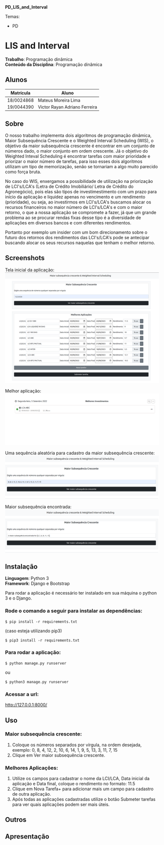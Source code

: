 **PD_LIS_and_Interval** 

Temas:
 - PD
 

# LIS and Interval

**Trabalho**: Programação dinâmica<br>
**Conteúdo da Disciplina**: Programação dinâmica<br>

## Alunos
|Matrícula | Aluno |
| -- | -- |
| 18/0024868  |  Mateus Moreira Lima |
| 19/0044390  |  Victor Rayan Adriano Ferreira |

## Sobre 
O nosso trabalho implementa dois algoritmos de programação dinâmica, Maior Subsequência Crescente e o Weighted Interval Scheduling (WIS), o objetivo da maior subsequência crescente é encontrar em um conjunto de números dado, o maior conjunto em ordem crescente. Já o objetivo do Weighted Inteval Scheduling é encontrar tarefas com maior prioridade e priorizar o maior número de tarefas, para isso esses dois algoritmos utilizam um tipo de memorização, senão se tornariam a algo muito parecido como força bruta. 

No caso do WIS, enxergamos a possibilidade de utilização na priorização de LCI's/LCA's (Letra de Crédito Imobiliário/ Letra de Crédito do Agronegócio), pois elas são tipos de investimestimento com um prazo para início da aplicação e liquidez apenas no vencimento e um rendimento (prioridade), ou seja, ao investirmos em LCI's/LCA's buscamos alocar os recursos financeiros no maior número de LCI's/LCA's e com o maior retorno, o que a nossa aplicação se compromete a fazer, já que um grande problema ao se procurar rendas fixas desse tipo é a diversidade de aplicações em diversos bancos e com diferentes rendimentos.

Portanto por exemplo um insider com um bom direcionamento sobre o futuro dos retornos dos rendimentos das LCI's/LCA's pode se antecipar buscando alocar os seus recursos naquelas que tenham o melhor retorno.

## Screenshots
Tela inicial da aplicação:
![Tela Inicial da aplicação](./imgs/homeCadastrada.png)


Melhor aplicação:
![Tela aplicação](./imgs/aplicacao.png)


Uma sequência aleatória para cadastro da maior subsequência crescente:
![Subsequência Cadastrada](./imgs/maiorSubsequencia1.png)


Maior subsequência encontrada:
![Subsequência Encontrada](./imgs/maiorSubsequencia2.png)

## Instalação 
**Linguagem**: Python 3<br>
**Framework**: Django e Bootstrap<br>

Para rodar a aplicação é necessário ter instalado em sua máquina o python 3 e o Django.

### Rode o comando a seguir para instalar as dependências:
```console
$ pip install -r requirements.txt
```
(caso esteja utilizando pip3)
```console
$ pip3 install -r requirements.txt
```

### Para rodar a aplicação:

```console
$ python manage.py runserver
```
ou
```console
$ python3 manage.py runserver
```

### Acessar a url: 
http://127.0.0.1:8000/


## Uso 
### Maior subsequência crescente:
1. Coloque os números separados por vírgula, na ordem desejada, exemplo: 
0, 8, 4, 12, 2, 10, 6, 14, 1, 9, 5, 13, 3, 11, 7, 15
2. Clique em Ver maior subsequência crescente.


### Melhores Aplicações:
1. Utilize os campos para cadastrar o nome da LCI/LCA, Data inicial da aplicação e Data final, coloque o rendimento no formato: 11.5
2. Clique em Nova Tarefa+ para adicionar mais um campo para cadastro de outra aplicação.
3. Após todas as aplicações cadastradas utilize o botão Submeter tarefas para ver quais aplicações podem ser mais úteis.

## Outros

## Apresentação


